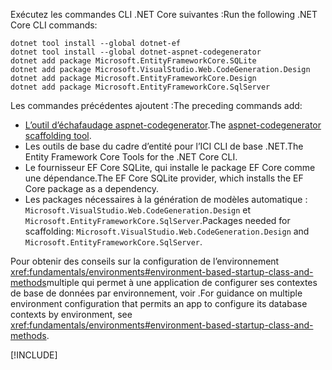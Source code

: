 <span data-ttu-id="44bb5-101">Exécutez les commandes CLI .NET Core suivantes :</span><span class="sxs-lookup"><span data-stu-id="44bb5-101">Run the following .NET Core CLI commands:</span></span>

```dotnetcli
dotnet tool install --global dotnet-ef
dotnet tool install --global dotnet-aspnet-codegenerator
dotnet add package Microsoft.EntityFrameworkCore.SQLite
dotnet add package Microsoft.VisualStudio.Web.CodeGeneration.Design
dotnet add package Microsoft.EntityFrameworkCore.Design
dotnet add package Microsoft.EntityFrameworkCore.SqlServer
```

<span data-ttu-id="44bb5-102">Les commandes précédentes ajoutent :</span><span class="sxs-lookup"><span data-stu-id="44bb5-102">The preceding commands add:</span></span>

* <span data-ttu-id="44bb5-103">[L’outil d’échafaudage aspnet-codegenerator](xref:fundamentals/tools/dotnet-aspnet-codegenerator).</span><span class="sxs-lookup"><span data-stu-id="44bb5-103">The [aspnet-codegenerator scaffolding tool](xref:fundamentals/tools/dotnet-aspnet-codegenerator).</span></span>
* <span data-ttu-id="44bb5-104">Les outils de base du cadre d’entité pour l’ICI CLI de base .NET.</span><span class="sxs-lookup"><span data-stu-id="44bb5-104">The Entity Framework Core Tools for the .NET Core CLI.</span></span>
* <span data-ttu-id="44bb5-105">Le fournisseur EF Core SQLite, qui installe le package EF Core comme une dépendance.</span><span class="sxs-lookup"><span data-stu-id="44bb5-105">The EF Core SQLite provider, which installs the EF Core package as a dependency.</span></span>
* <span data-ttu-id="44bb5-106">Les packages nécessaires à la génération de modèles automatique : `Microsoft.VisualStudio.Web.CodeGeneration.Design` et `Microsoft.EntityFrameworkCore.SqlServer`.</span><span class="sxs-lookup"><span data-stu-id="44bb5-106">Packages needed for scaffolding: `Microsoft.VisualStudio.Web.CodeGeneration.Design` and `Microsoft.EntityFrameworkCore.SqlServer`.</span></span>

<span data-ttu-id="44bb5-107">Pour obtenir des conseils sur la configuration de l’environnement <xref:fundamentals/environments#environment-based-startup-class-and-methods>multiple qui permet à une application de configurer ses contextes de base de données par environnement, voir .</span><span class="sxs-lookup"><span data-stu-id="44bb5-107">For guidance on multiple environment configuration that permits an app to configure its database contexts by environment, see <xref:fundamentals/environments#environment-based-startup-class-and-methods>.</span></span>

[!INCLUDE[](~/includes/scaffoldTFM.md)]